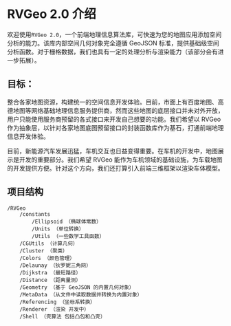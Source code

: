 # RVGeo 2.0 介绍
欢迎使用`RVGeo 2.0`，一个前端地理信息算法库，可快速为您的地图应用添加空间分析的能力。该库内部空间几何对象完全遵循 GeoJSON 标准，提供基础级空间分析函数。对于栅格数据，我们也具有一定的处理分析与渲染能力（该部分会有进一步拓展）。
## 目标：
整合各家地图资源，构建统一的空间信息开发体验。目前，市面上有百度地图、高德地图等网络基础地理信息服务提供商，然而这些地图的底层接口并未对外开放，用户只能使用服务商预留的各式接口来开发自己想要的功能。我们希望以 RVGeo 作为抽象层，以针对各家地图底图预留接口的封装函数库作为基石，打通前端地理信息开发体验。

目前，新能源汽车发展迅猛，车机交互也日益变得重要。在车机的开发中，地图展示是开发的重要部分。我们希望 RVGeo 能作为车机领域的基础设施，为车载地图的开发提供方便。针对这个方向，我们还打算引入前端三维框架以渲染车体模型。
## 项目结构
```
/RVGeo
    /constants
        /Ellipsoid （椭球体常数）
        /Units （单位转换）
        /Utils （一些数学工具函数）
    /CGUtils （计算几何）
    /Cluster （聚类）
    /Colors （颜色管理）
    /Delaunay （狄罗妮三角网）
    /Dijkstra （最短路径）
    /Distance （距离量测）
    /Geometry （基于 GeoJSON 的内置几何对象）
    /MetaData （从文件中读取数据并转换为内置对象）
    /Referencing （坐标系转换）
    /Renderer （渲染 开发中）
    /Shell （壳算法 包括凸包和凸壳）
```